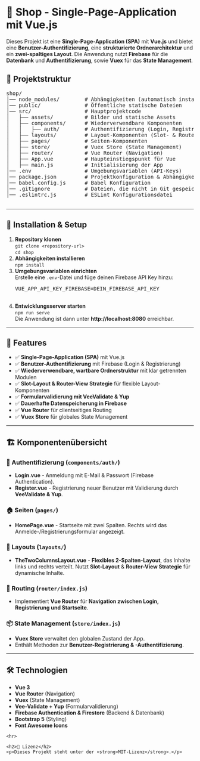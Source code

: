 <body>
    <h1>🛒 Shop - Single-Page-Application mit Vue.js</h1>
    <p>Dieses Projekt ist eine <strong>Single-Page-Application (SPA)</strong> mit <strong>Vue.js</strong> und bietet eine <strong>Benutzer-Authentifizierung</strong>, eine <strong>strukturierte Ordnerarchitektur</strong> und ein <strong>zwei-spaltiges Layout</strong>. Die Anwendung nutzt <strong>Firebase</strong> für die <strong>Datenbank</strong> und <strong>Authentifizierung</strong>, sowie <strong>Vuex</strong> für das <strong>State Management</strong>.</p>
  
  <h2>📁 Projektstruktur</h2>
    <pre>
shop/
│── node_modules/        # Abhängigkeiten (automatisch installiert)
│── public/              # Öffentliche statische Dateien
│── src/                 # Hauptprojektcode
│   ├── assets/          # Bilder und statische Assets
│   ├── components/      # Wiederverwendbare Komponenten
│   │   ├── auth/        # Authentifizierung (Login, Registrierung)
│   ├── layouts/         # Layout-Komponenten (Slot- & Router-View-Strategie)
│   ├── pages/           # Seiten-Komponenten
│   ├── store/           # Vuex Store (State Management)
│   ├── router/          # Vue Router (Navigation)
│   ├── App.vue          # Haupteinstiegspunkt für Vue
│   ├── main.js          # Initialisierung der App
│── .env                 # Umgebungsvariablen (API-Keys)
│── package.json         # Projektkonfiguration & Abhängigkeiten
│── babel.config.js      # Babel Konfiguration
│── .gitignore           # Dateien, die nicht in Git gespeichert werden
│── .eslintrc.js         # ESLint Konfigurationsdatei
    </pre>
    <hr>
    <h2>🚀 Installation & Setup</h2>
    <ol>
        <li><strong>Repository klonen</strong><br>
            <code>git clone &lt;repository-url&gt;</code><br>
            <code>cd shop</code>
        </li>
        <li><strong>Abhängigkeiten installieren</strong><br>
            <code>npm install</code>
        </li>
        <li><strong>Umgebungsvariablen einrichten</strong><br>
            Erstelle eine <code>.env</code>-Datei und füge deinen Firebase API Key hinzu:
            <pre>
VUE_APP_API_KEY_FIREBASE=DEIN_FIREBASE_API_KEY
            </pre>
        </li>
        <li><strong>Entwicklungsserver starten</strong><br>
            <code>npm run serve</code><br>
            Die Anwendung ist dann unter <strong>http://localhost:8080</strong> erreichbar.
        </li>
    </ol>
    <hr>
    <h2>📌 Features</h2>
    <ul>
        <li>✅ <strong>Single-Page-Application (SPA)</strong> mit Vue.js</li>
        <li>✅ <strong>Benutzer-Authentifizierung</strong> mit Firebase (Login & Registrierung)</li>
        <li>✅ <strong>Wiederverwendbare, wartbare Ordnerstruktur</strong> mit klar getrennten Modulen</li>
        <li>✅ <strong>Slot-Layout & Router-View Strategie</strong> für flexible Layout-Komponenten</li>
        <li>✅ <strong>Formularvalidierung mit VeeValidate & Yup</strong></li>
        <li>✅ <strong>Dauerhafte Datenspeicherung in Firebase</strong></li>
        <li>✅ <strong>Vue Router</strong> für clientseitiges Routing</li>
        <li>✅ <strong>Vuex Store</strong> für globales State Management</li>
    </ul>
    <hr>
    <h2>🏗 Komponentenübersicht</h2>
    <h3>🔑 Authentifizierung (<code>components/auth/</code>)</h3>
    <ul>
        <li><strong>Login.vue</strong> - Anmeldung mit E-Mail & Passwort (Firebase Authentication).</li>
        <li><strong>Register.vue</strong> - Registrierung neuer Benutzer mit Validierung durch <strong>VeeValidate & Yup</strong>.</li>
    </ul>
    <h3>🏠 Seiten (<code>pages/</code>)</h3>
    <ul>
        <li><strong>HomePage.vue</strong> - Startseite mit zwei Spalten. Rechts wird das Anmelde-/Registrierungsformular angezeigt.</li>
    </ul>
    <h3>📐 Layouts (<code>layouts/</code>)</h3>
    <ul>
        <li><strong>TheTwoColumnsLayout.vue</strong> - <strong>Flexibles 2-Spalten-Layout</strong>, das Inhalte links und rechts verteilt. Nutzt <strong>Slot-Layout</strong> & <strong>Router-View Strategie</strong> für dynamische Inhalte.</li>
    </ul>
    <h3>🔀 Routing (<code>router/index.js</code>)</h3>
    <ul>
        <li>Implementiert <strong>Vue Router</strong> für <strong>Navigation zwischen Login, Registrierung und Startseite</strong>.</li>
    </ul>
    <h3>📦 State Management (<code>store/index.js</code>)</h3>
    <ul>
        <li><strong>Vuex Store</strong> verwaltet den globalen Zustand der App.</li>
        <li>Enthält Methoden zur <strong>Benutzer-Registrierung & -Authentifizierung</strong>.</li>
    </ul>
    <hr>
    <h2>🛠 Technologien</h2>
    <ul>
        <li><strong>Vue 3</strong></li>
        <li><strong>Vue Router</strong> (Navigation)</li>
        <li><strong>Vuex</strong> (State Management)</li>
        <li><strong>Vee-Validate + Yup</strong> (Formularvalidierung)</li>
        <li><strong>Firebase Authentication & Firestore</strong> (Backend & Datenbank)</li>
        <li><strong>Bootstrap 5</strong> (Styling)</li>
        <li><strong>Font Awesome Icons</strong></li>
    </ul>

    <hr>

    <h2>📜 Lizenz</h2>
    <p>Dieses Projekt steht unter der <strong>MIT-Lizenz</strong>.</p>
</body>
